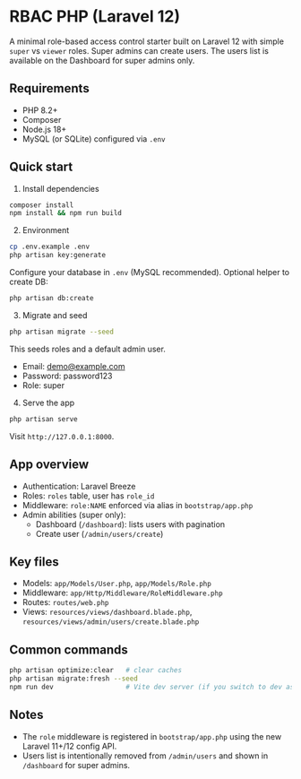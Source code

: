 # RBAC PHP (Laravel 12)

A minimal role-based access control starter built on Laravel 12 with simple `super` vs `viewer` roles. Super admins can create users. The users list is available on the Dashboard for super admins only.

## Requirements
- PHP 8.2+
- Composer
- Node.js 18+
- MySQL (or SQLite) configured via `.env`

## Quick start

1) Install dependencies
```bash
composer install
npm install && npm run build
```

2) Environment
```bash
cp .env.example .env
php artisan key:generate
```
Configure your database in `.env` (MySQL recommended). Optional helper to create DB:
```bash
php artisan db:create
```

3) Migrate and seed
```bash
php artisan migrate --seed
```
This seeds roles and a default admin user.

- Email: demo@example.com
- Password: password123
- Role: super

4) Serve the app
```bash
php artisan serve
```
Visit `http://127.0.0.1:8000`.

## App overview
- Authentication: Laravel Breeze
- Roles: `roles` table, user has `role_id`
- Middleware: `role:NAME` enforced via alias in `bootstrap/app.php`
- Admin abilities (super only):
  - Dashboard (`/dashboard`): lists users with pagination
  - Create user (`/admin/users/create`)

## Key files
- Models: `app/Models/User.php`, `app/Models/Role.php`
- Middleware: `app/Http/Middleware/RoleMiddleware.php`
- Routes: `routes/web.php`
- Views: `resources/views/dashboard.blade.php`, `resources/views/admin/users/create.blade.php`

## Common commands
```bash
php artisan optimize:clear   # clear caches
php artisan migrate:fresh --seed
npm run dev                  # Vite dev server (if you switch to dev assets)
```

## Notes
- The `role` middleware is registered in `bootstrap/app.php` using the new Laravel 11+/12 config API.
- Users list is intentionally removed from `/admin/users` and shown in `/dashboard` for super admins.
